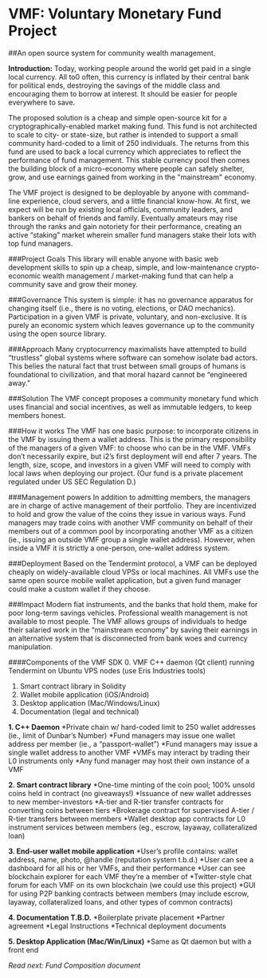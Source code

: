 # VMF: Voluntary Monetary Fund Project
##An open source system for community wealth management.

**Introduction:** Today, working people around the world get paid in a single local currency. All to0 often, this currency is inflated by their central bank for political ends, destroying the savings of the middle class and encouraging them to borrow at interest. It should be easier for people everywhere to save.

The proposed solution is a cheap and simple open-source kit for a cryptographically-enabled market making fund. This fund is not architected to scale to city- or state-size, but rather is intended to support a small community hard-coded to a limit of 250 individuals. The returns from this fund are used to back a local currency which appreciates to reflect the performance of fund management. This stable currency pool then comes the building block of a micro-economy where people can safely shelter, grow, and use earnings gained from working in the "mainstream" economy. 

The VMF project is designed to be deployable by anyone with command-line experience, cloud servers, and a little financial know-how.  At first, we expect will be run by existing local officials, community leaders, and bankers on behalf of friends and family. Eventually amateurs may rise through the ranks and gain notoriety for their performance, creating an active “staking” market wherein smaller fund managers stake their lots with top fund managers.

###Project Goals
This library will enable anyone with basic web development skills to spin up a cheap, simple, and low-maintenance crypto-economic wealth management / market-making fund that can help a community save and grow their money. 

###Governance
This system is simple: it has no governance apparatus for changing itself (i.e., there is no voting, elections, or DAO mechanics). Participation in a given VMF is private, voluntary, and non-exclusive. It is purely an economic system which leaves governance up to the community using the open source library.

###Approach
Many cryptocurrency maximalists have attempted to build “trustless” global systems where software can somehow isolate bad actors. This belies the natural fact that trust between small groups of humans is foundational to civilization, and that moral hazard cannot be “engineered away.” 

###Solution
The VMF concept proposes a community monetary fund which uses financial and social incentives, as well as immutable ledgers, to keep members honest.

###How it works
The VMF has one basic purpose: to incorporate citizens in the VMF by issuing them a wallet address. This is the primary responsibility of the managers of a given VMF: to choose who can be in the VMF. VMFs don’t necessarily expire, but i2’s first deployment will end after 7 years. The length, size, scope, and investors in a given VMF will need to comply with local laws when deploying our project. (Our fund is a private placement regulated under US SEC Regulation D.)

###Management powers
In addition to admitting members, the managers are in charge of active management of their portfolio. They are incentivized to hold and grow the value of the coins they issue in various ways. Fund managers may trade coins with another VMF community on behalf of their members out of a common pool by incorporating another VMF as a citizen (ie., issuing an outside VMF group a single wallet address). However, when inside a VMF it is strictly a one-person, one-wallet address system.

###Deployment
Based on the Tendermint protocol, a VMF can be deployed cheaply on widely-available cloud VPSs or local machines. All VMFs use the same open source mobile wallet application, but a given fund manager could make a custom wallet if they choose. 

###Impact
Modern fiat instruments, and the banks that hold them, make for poor long-term savings vehicles. Professional wealth management is not available to most people. The VMF allows groups of individuals to hedge their salaried work in the “mainstream economy” by saving their earnings in an alternative system that is disconnected from bank woes and currency manipulation. 

####Components of the VMF SDK
0. VMF C++ daemon (Qt client) running Tendermint on Ubuntu VPS nodes (use Eris Industries tools)
1. Smart contract library in Solidity
2. Wallet mobile application (iOS/Android)
3. Desktop application (Mac/Windows/Linux)
4. Documentation (legal and technical)

**1. C++ Daemon**
*Private chain w/ hard-coded limit to 250 wallet addresses (ie., limit of Dunbar’s Number)
*Fund managers may issue one wallet address per member (ie., a “passport-wallet”)
*Fund managers may issue a single wallet address to another VMF
*VMFs may interact by trading their L0 instruments only
*Any fund manager may host their own instance of a VMF

**2. Smart contract library**
*One-time minting of the coin pool; 100% unsold coins held in contract (no giveaways!)
*Issuance of new wallet addresses to new member-investors
*A-tier and R-tier transfer contracts for converting coins between tiers 
*Brokerage contract for supervised A-tier / R-tier transfers between members
*Wallet desktop app contracts for L0 instrument services between members (eg., escrow, layaway, collateralized loan)

**3. End-user wallet mobile application**
*User’s profile contains: wallet address, name, photo, @handle (reputation system t.b.d.)
*User can see a dashboard for all his or her VMFs, and their performance
*User can see blockchain explorer for each VMF they’re a member of
*Twitter-style chat forum for each VMF on its own blockchain (we could use this project)
*GUI for using P2P banking contracts between members (may include escrow, layaway, collateralized loans, and other types of common contracts)

**4. Documentation T.B.D.**
*Boilerplate private placement
*Partner agreement
*Legal Instructions
*Technical deployment documents

**5. Desktop Application (Mac/Win/Linux)**
*Same as Qt daemon but with a front end

*Read next: Fund Composition document*
